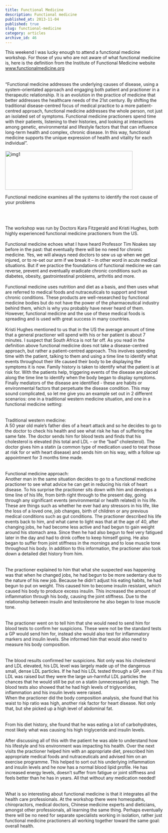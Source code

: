 ```yaml
---
title: Functional Medicine
description: Functional medicine
published_at: 2013-11-04
published: true
slug: functional-medicine
category: articles
archive_id: 46
---
```


<div>This weekend I was lucky enough to attend a functional medicine workshop. For those of you who are not aware of what functional medicine is, here is the definition from the Institute of Functional Medicine website <a href="http://www.functionalmedicine.org">www.functionalmedicine.org</a><br><br><br>
“Functional medicine addresses the underlying causes of disease, using a system-orientated approach and engaging both patient and practioner in a therapeutic relationship. It is an evolution in the practice of medicine that better addresses the healthcare needs of the 21st century. By shifting the traditional disease-centred focus of medical practice to a more patient-centred approach, functional medicine addresses the whole person, not just an isolated set of symptoms. Functional medicine practioners spend time with their patients, listening to their histories, and looking at interactions among genetic, environmental and lifestyle factors that that can influence long-term health and complex, chronic disease. In this way, functional medicine supports the unique expression of health and vitality for each individual”.  <br><br><div class="art_pic_wrapper">
<img src="/assets/images/articles/FM2_1.jpg" alt="img1" width="407" height="124"><br><p>Functional medicine examines all the systems to identify the root cause of your problems</p>
</div>
<br><br><br>
The workshop was run by Doctors Kara Fitzgerald and Kristi Hughes, both highly experienced functional medicine practioners from the US. <br><br>
Functional medicine echoes what I have heard Professor Tim Noakes say before in the past: that eventually there will be no need for chronic medicine. Yes, we will always need doctors to sew us up when we get injured, or to re-set our arm if we break it – in other word in acute medical situations. But if we practice the foundations of functional medicine we can reverse, prevent and eventually eradicate chronic conditions such as diabetes, obesity, gastrointestinal problems, arthritis and more.  <br><br>
Functional medicine uses nutrition and diet as a basis, and then uses what are referred to medical foods and nutraceuticals to support and treat chronic conditions. These products are well-researched by functional medicine bodies but do not have the power of the pharmaceutical industry behind them, which is why you probably have never heard of them. However, functional medicine and the use of these medical foods is spreading and is used with great success in many countries. <br><br>
Kristi Hughes mentioned to us that in the US the average amount of time that a general practioner will spend with his or her patient is about 7 minutes. I suspect that South Africa is not far off. As you read in the definition above functional medicine does not take a disease-centred approach, but rather a patient-centred approach. This involves spending time with the patient, talking to them and using a time line to identify what events throughout their life caused their body to be displaying the symptoms it is now. Family history is taken to identify what the patient is at risk for. With the patients help, triggering events of the disease are placed along the time line to identify when the body began to display symptoms. Finally mediators of the disease are identified - these are habits or environmental factors that perpetuate the disease condition. This may sound complicated, so let me give you an example set out in 2 different scenarios: one in a traditional western medicine situation, and one in a functional medicine setting:<br><br><br>
Traditional western medicine:<br>
A 50 year old male’s father dies of a heart attack and so he decides to go to the doctor to check his health and see what risk he has of suffering the same fate. The doctor sends him for blood tests and finds that his cholesterol is elevated (his total and LDL – or the “bad” cholesterol). The doctor gives him a statin (a common type of medication used to treat those at risk for or with heart disease) and sends him on his way, with a follow up appointment for 3 months time made.<br><br><br>
Functional medicine approach:<br>
Another man in the same situation decides to go to a functional medicine practioner to see what advice he can get in reducing his risk of heart disease. To his surprise the practioner sits down with him and develops a time line of his life, from birth right through to the present day, going through any significant events (environmental or health related) in his life. These are things such as whether he ever had any stressors in his life, like the loss of a loved one, job changes, birth of children or any previous medical conditions such as gut conditions. The practioner described his life events back to him, and what came to light was that at the age of 40, after changing jobs, he had become less active and had begun to gain weight around his stomach area. Since then he had also begun to feel very fatigued later in the day and had to drink coffee to keep himself going. He also began to suffer from joint stiffness in the mornings and to lose muscle tone throughout his body. In addition to this information, the practioner also took down a detailed diet history from him.<br><br><br>
The practioner explained to him that what she suspected was happening was that when he changed jobs, he had begun to be more sedentary due to the nature of his new job. Because he didn’t adjust his eating habits, he had begun to put on weight. This caused him to become insulin resistant, which caused his body to produce excess insulin. This increased the amount of inflammation through his body, causing the joint stiffness. Due to the relationship between insulin and testosterone he also began to lose muscle tone. <br><br><br>
The practioner went on to tell him that she would need to send him for blood tests to confirm her suspicions. These were not be the standard tests a GP would send him for, instead she would also test  for inflammatory markers and insulin levels. She informed him that would also need to measure his body composition. <br><br><br>
The blood results confirmed her suspicions. Not only was his cholesterol and LDL elevated, his LDL level was largely made up of the dangerous small, dense LDL particles. If he had his LDL tested through a GP, even if his LDL was raised but they were the large un-harmful LDL particles the chances that he would still be put on a statin (unnecessarily) are high. The blood tests also showed that he had high levels of triglycerides, inflammation and his insulin levels were raised.<br>
When the practioner did the body composition analysis, she found that his waist to hip ratio was high, another  risk factor for heart disease. Not only that, but she picked up a high level of abdominal fat.<br><br><br>
From his diet history, she found that he was eating a lot of carbohydrates, most likely what was causing his high triglyceride and insulin levels. <br><br>
After discussing all of this with the patient he was able to understand how his lifestyle  and his environment was impacting his health. Over the next visits the practioner helped him with an appropriate diet, prescribed him appropriate medical foods and nutraceuticals and advised him on an exercise programme. This helped to sort out his underlying inflammation and  insulin levels and he now has a normal blood lipid profile. He has increased energy levels, doesn’t suffer from fatigue or joint stiffness and feels better than he has in years. All that without any medication needed!<br><br><br>
What is so interesting about functional medicine is that it integrates all the health care professionals. At the workshop there were homeopaths, chiropractors, medical doctors, Chinese medicine experts and dieticians, amongst other professionals, all learning the same thing. Perhaps eventually there will be no need for separate specialists working in isolation, rather just functional medicine practioners all working together toward the same goal: overall health.</div>